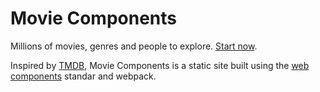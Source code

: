 # Movie Components
Millions of movies, genres and people to explore. [Start now](https://fveracoechea.github.io/movie-components).

Inspired by [TMDB](https://www.themoviedb.org/), Movie Components is a static site built using the [web components](https://developer.mozilla.org/en-US/docs/Web/Web_Components) standar and webpack.
